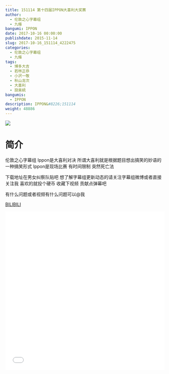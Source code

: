 ```yaml
---
title: 151114 第十四届IPPON大喜利大奖赛
author: 
  - 伦敦之心字幕组
  - 九條
bangumi: IPPON
date: 2017-10-16 00:00:00
publishdate: 2015-11-14
slug: 2017-10-16_151114_4222475
categories: 
  - 伦敦之心字幕组
  - 九條
tags: 
  - 博多大吉
  - 若林正恭
  - 小沢一敬
  - 秋山龙次
  - 大喜利
  - 設楽統
bangumis: 
  - IPPON
description: IPPON&#8226;151114
weight: 48886
---
```


![](https://i.imgur.com/KObuswf.jpg)

# 简介  
伦敦之心字幕组 Ippon是大喜利对决 所谓大喜利就是根据题目想出搞笑的妙语的一种搞笑形式 Ippon是现场比赛 有时间限制 突然死亡法 


下载地址在男女纠察队贴吧 想了解字幕组更新动态的请关注字幕组微博或者直接关注我 喜欢的就投个硬币 收藏下视频 贡献点弹幕吧


有什么问题或者视频有什么问题可以@我

  [BILIBILI](https://www.bilibili.com/video/av4222475/)


<div class="vcontainer">  <iframe class='video' src="//www.bilibili.com/html/html5player.html?cid=6823325&aid=4222475" width="100%" height="500" frameborder="0" allowfullscreen="allowfullscreen"></iframe></div>
